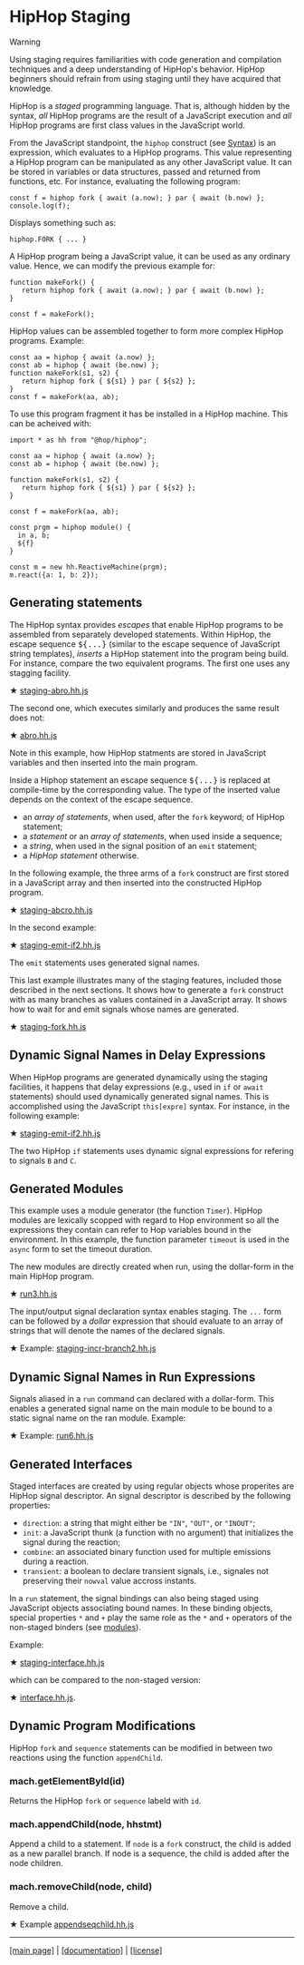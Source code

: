 <!-- ${ var doc = require("@hop/hopdoc") } -->

HipHop Staging
==============

> [!WARNING]
> Using staging requires familiarities with code generation and
> compilation techniques and a deep understanding of HipHop's behavior. 
> HipHop beginners should refrain from using staging until they
> have acquired that knowledge.

HipHop is a _staged_ programming language. That is, although hidden
by the syntax, _all_ HipHop programs are the result of a JavaScript
execution and _all_ HipHop programs are first class values in the 
JavaScript world. 

From the JavaScript standpoint, the `hiphop` construct (see
[Syntax](./syntax/hiphop.bnf)) is an expression, which evaluates to
a HipHop programs. This value representing a HipHop program can be
manipulated as any other JavaScript value. It can be stored in variables
or data structures, passed and returned from functions, etc. For instance,
evaluating the following program:

```hiphop
const f = hiphop fork { await (a.now); } par { await (b.now) };
console.log(f);
```

Displays something such as:

```hiphop
hiphop.FORK { ... }
```

A HipHop program being a JavaScript value, it can be used as any ordinary
value. Hence, we can modify the previous example for:

```hiphop
function makeFork() {
   return hiphop fork { await (a.now); } par { await (b.now) };
}

const f = makeFork();
```

HipHop values can be assembled together to form more complex HipHop programs.
Example:

```hiphop
const aa = hiphop { await (a.now) };
const ab = hiphop { await (be.now) };
function makeFork(s1, s2) {
   return hiphop fork { ${s1} } par { ${s2} };
}
const f = makeFork(aa, ab);
```

To use this program fragment it has be installed in a HipHop machine.
This can be acheived with:

```hiphop
import * as hh from "@hop/hiphop";

const aa = hiphop { await (a.now) };
const ab = hiphop { await (be.now) };

function makeFork(s1, s2) {
   return hiphop fork { ${s1} } par { ${s2} };
}

const f = makeFork(aa, ab);

const prgm = hiphop module() {
  in a, b;
  ${f}
}

const m = new hh.ReactiveMachine(prgm);
m.react({a: 1, b: 2});
```

Generating statements
---------------------

The HipHop syntax provides _escapes_ that enable HipHop programs to be
assembled from separately developed statements. Within HipHop, the
escape sequence <tt>&#36;{...}</tt> (similar to the escape sequence of
JavaScript string templates), _inserts_ a HipHop statement into the
program being build. For instance, compare the two equivalent
programs.  The first one uses any stagging facility.

<span class="hiphop">&#x2605;</span> [staging-abro.hh.js](../test/staging-abro.hh.js)
<!-- ${doc.includeCode("../test/staging-abro.hh.js", "hiphop")} -->

The second one, which executes similarly and produces the same result does not:

<span class="hiphop">&#x2605;</span> [abro.hh.js](../test/abro.hh.js)
<!-- ${doc.includeCode("../test/abro.hh.js", "hiphop")} -->

Note in this example, how HipHop statments are stored in JavaScript
variables and then inserted into the main program. 

Inside a Hiphop statement an escape sequence <tt>&#36;{...}</tt> is replaced
at compile-time by the corresponding value. The type of the inserted
value depends on the context of the escape sequence. 

   * an *array of statements*, when used, after the `fork` keyword;
   of HipHop statement;
   * a *statement* or an *array of statements*, when used inside a sequence;
   * a *string*, when used in the signal position of an `emit` statement;
   * a *HipHop statement* otherwise.
   
In the following example, the three arms of a `fork` construct are first
stored in a JavaScript array and then inserted into the constructed
HipHop program.

<span class="hiphop">&#x2605;</span> [staging-abcro.hh.js](../test/staging-abcro.hh.js)
<!-- ${doc.includeCode("../test/staging-abcro.hh.js", "hiphop")} -->

In the second example:

<span class="hiphop">&#x2605;</span> [staging-emit-if2.hh.js](../test/staging-emit-if2.hh.js)
<!-- ${doc.includeCode("../test/staging-emit-if2.hh.js", "hiphop")} -->

The `emit` statements uses generated signal names.

This last example illustrates many of the staging features, included
those described in the next sections. It shows how to generate a `fork`
construct with as many branches as values contained in a JavaScript
array. It shows how to wait for and emit signals whose names are generated.

<span class="hiphop">&#x2605;</span> [staging-fork.hh.js](../test/staging-fork.hh.js)
<!-- ${doc.includeCode("../test/staging-fork.hh.js", "hiphop")} -->


Dynamic Signal Names in Delay Expressions
-----------------------------------------

When HipHop programs are generated dynamically using the staging facilities,
it happens that delay expressions (e.g., used in `if` or `await` statements)
should used dynamically generated signal names. This is accomplished
using the JavaScript `this[expre]` syntax. For instance, in the following
example:

<span class="hiphop">&#x2605;</span> [staging-emit-if2.hh.js](../test/staging-emit-if2.hh.js)
<!-- ${doc.includeCode("../test/staging-emit-if2.hh.js", "hiphop")} -->

The two HipHop `if` statements uses dynamic signal expressions for 
refering to signals `B` and `C`.


Generated Modules
-----------------

This example uses a module generator (the function `Timer`). HipHop modules are
lexically scopped with regard to Hop environment so all the expressions they
contain can refer to Hop variables bound in the environment. In this example,
the function parameter `timeout` is used in the `async` form to set the
timeout duration.

The new modules are directly created when run, using the dollar-form
in the main HipHop program. 

<span class="hiphop">&#x2605;</span> [run3.hh.js](../test/run3.hh.js)
<!-- ${doc.includeCode("../test/run3.hh.js", "hiphop")} -->

The input/output signal declaration syntax enables staging. The
`...` form can be followed by a _dollar_ expression that should evaluate
to an array of strings that will denote the names of the declared signals.

<span class="hiphop">&#x2605;</span> Example: [staging-incr-branch2.hh.js](../test/staging-incr-branch2.hh.js)
<!-- ${doc.includeCode("../test/staging-incr-branch2.hh.js", "hiphop")} -->


Dynamic Signal Names in Run Expressions
---------------------------------------

Signals aliased in a `run` command can declared with a dollar-form. This
enables a generated signal name on the main module to be bound to a static
signal name on the ran module. Example:

<span class="hiphop">&#x2605;</span> Example: [run6.hh.js](../test/run6.hh.js)
<!-- ${doc.includeCode("../test/run6.hh.js", "hiphop")} -->


Generated Interfaces
--------------------

Staged interfaces are created by using regular objects whose properites
are HipHop signal descriptor. An signal descriptor is described by the
following properties:

  * `direction`: a string that might either be `"IN"`, `"OUT"`, or `"INOUT"`;
  * `init`: a JavaScript thunk (a function with no argument) that initializes
  the signal during the reaction;
  * `combine`: an associated binary function used for multiple emissions
  during a reaction.
  * `transient`: a boolean to declare transient signals, i.e., signales not
  preserving their `nowval` value accross instants.

In a `run` statement, the signal bindings can also being staged using
JavaScript objects associating bound names. In these binding objects,
special properties `*` and `+` play the same role as the `*` and
`+` operators of the non-staged binders (see [modules](./lang/module.md)).

Example:

<span class="hiphop">&#x2605;</span> [staging-interface.hh.js](../test/staging-interface.hh.js)
<!-- ${doc.includeCode("../test/staging-interface.hh.js", "hiphop")} -->

which can be compared to the non-staged version:

<span class="hiphop">&#x2605;</span> [interface.hh.js](../test/interface.hh.js).
<!-- ${doc.includeCode("../test/interface.hh.js", "hiphop")} -->


Dynamic Program Modifications
-----------------------------

HipHop `fork` and `sequence` statements can be modified in between two
reactions using the function `appendChild`.

### mach.getElementById(id) ###

Returns the HipHop `fork` or `sequence` labeld with `id`.

### mach.appendChild(node, hhstmt) ###
<!-- [:@glyphicon glyphicon-tag function] -->

Append a child to a statement. If `node` is a `fork` construct, the
child is added as a new parallel branch. If node is a sequence, the
child is added after the node children.

### mach.removeChild(node, child) ###
<!-- [:@glyphicon glyphicon-tag function] -->

Remove a child.

<span class="hiphop">&#x2605;</span> Example [appendseqchild.hh.js](../test/appendseqchild.hh.js)
<!-- ${doc.includeCode("../test/appendseqchild.hh.js", "hiphop")} -->


- - - - - - - - - - - - - - - - - - - - - - - - - - - - - - - - - - - - - - - - -
[[main page]](../README.md) | [[documentation]](./README.md) | [[license]](./license.md)



